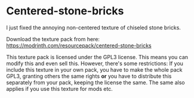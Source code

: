 # Centered-stone-bricks
I just fixed the annoying non-centered texture of chiseled stone bricks.

Download the texture pack from here: https://modrinth.com/resourcepack/centered-stone-bricks

This texture pack is licensed under the GPL3 license. This means you can modify this and even sell this. However, there's some restrictions:
If you include this texture in your own pack, you have to make the whole pack GPL3, granting others the same rights **or** you have to distribute this separately from your pack, keeping the license the same. The same also applies if you use this texture for mods etc.

